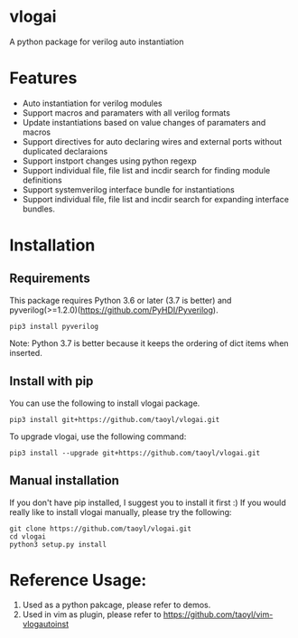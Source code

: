 # vlogai
A python package for verilog auto instantiation

# Features

  - Auto instantiation for verilog modules
  - Support macros and paramaters with all verilog formats
  - Update instantiations based on value changes of paramaters and macros
  - Support directives for auto declaring wires and external ports without duplicated declaraions
  - Support instport changes using python regexp
  - Support individual file, file list and incdir search for finding module definitions
  - Support systemverilog interface bundle for instantiations
  - Support individual file, file list and incdir search for expanding interface bundles.


# Installation
## Requirements
This package requires Python 3.6 or later (3.7 is better) and pyverilog(>=1.2.0)(https://github.com/PyHDI/Pyverilog).

```
pip3 install pyverilog
```

Note: Python 3.7 is better because it keeps the ordering of dict items when inserted.

## Install with pip
You can use the following to install vlogai package.

```
pip3 install git+https://github.com/taoyl/vlogai.git
```

To upgrade vlogai, use the following command:

```
pip3 install --upgrade git+https://github.com/taoyl/vlogai.git
```

## Manual installation
If you don't have pip installed, I suggest you to install it first :)
If you would really like to install vlogai manually, please try the following:

```
git clone https://github.com/taoyl/vlogai.git
cd vlogai
python3 setup.py install
``` 

# Reference Usage:
1. Used as a python pakcage, please refer to demos.
2. Used in vim as plugin, please refer to https://github.com/taoyl/vim-vlogautoinst
